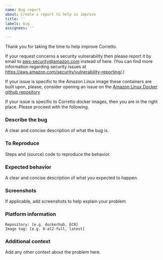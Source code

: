 ```yaml
---
name: Bug report
about: Create a report to help us improve
title: ''
labels: bug
assignees: ''

---
```


Thank you for taking the time to help improve Corretto.

If your request concerns a security vulnerability then please report it by email to aws-security@amazon.com instead of here.
(You can find more information regarding security issues at https://aws.amazon.com/security/vulnerability-reporting/.)

If your issue is specific to the Amazon Linux image these containers are built upon, please, consider opening an issue on the [Amazon Linux Docker github repository](https://github.com/amazonlinux/container-images/issues) 

If your issue is specific to Corretto docker images,
then you are in the right place.
Please proceed with the following.

### Describe the bug
A clear and concise description of what the bug is.

### To Reproduce
Steps and (source) code to reproduce the behavior.

### Expected behavior
A clear and concise description of what you expected to happen.

### Screenshots
If applicable, add screenshots to help explain your problem.

### Platform information
    Repository: [e.g. dockerhub, ECR]
    Image tag: [e.g. 8-al2-full, latest]

### Additional context
Add any other context about the problem here.
